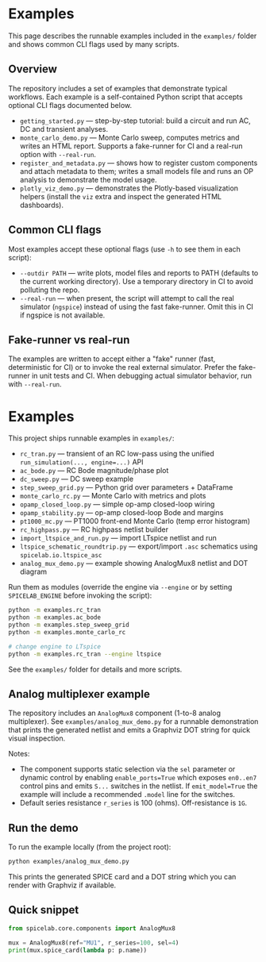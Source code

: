 # Examples

This page describes the runnable examples included in the `examples/` folder
and shows common CLI flags used by many scripts.

Overview
--------

The repository includes a set of examples that demonstrate typical
workflows. Each example is a self-contained Python script that accepts
optional CLI flags documented below.

- `getting_started.py` — step-by-step tutorial: build a circuit and run AC,
  DC and transient analyses.
- `monte_carlo_demo.py` — Monte Carlo sweep, computes metrics and writes an
  HTML report. Supports a fake-runner for CI and a real-run option with
  `--real-run`.
- `register_and_metadata.py` — shows how to register custom components and
  attach metadata to them; writes a small models file and runs an OP analysis
  to demonstrate the model usage.
- `plotly_viz_demo.py` — demonstrates the Plotly-based visualization helpers
  (install the ``viz`` extra and inspect the generated HTML dashboards).

Common CLI flags
----------------

Most examples accept these optional flags (use `-h` to see them in each
script):

- `--outdir PATH` — write plots, model files and reports to PATH (defaults to
  the current working directory). Use a temporary directory in CI to avoid
  polluting the repo.
- `--real-run` — when present, the script will attempt to call the real
  simulator (`ngspice`) instead of using the fast fake-runner. Omit this in
  CI if ngspice is not available.

Fake-runner vs real-run
-----------------------

The examples are written to accept either a "fake" runner (fast, deterministic
for CI) or to invoke the real external simulator. Prefer the fake-runner in
unit tests and CI. When debugging actual simulator behavior, run with
`--real-run`.
# Examples

This project ships runnable examples in `examples/`:

- `rc_tran.py` — transient of an RC low-pass using the unified `run_simulation(..., engine=...)` API
- `ac_bode.py` — RC Bode magnitude/phase plot
- `dc_sweep.py` — DC sweep example
- `step_sweep_grid.py` — Python grid over parameters + DataFrame
- `monte_carlo_rc.py` — Monte Carlo with metrics and plots
- `opamp_closed_loop.py` — simple op-amp closed-loop wiring
- `opamp_stability.py` — op-amp closed-loop Bode and margins
- `pt1000_mc.py` — PT1000 front-end Monte Carlo (temp error histogram)
- `rc_highpass.py` — RC highpass netlist builder
- `import_ltspice_and_run.py` — import LTspice netlist and run
- `ltspice_schematic_roundtrip.py` — export/import `.asc` schematics using `spicelab.io.ltspice_asc`
- `analog_mux_demo.py` — example showing AnalogMux8 netlist and DOT diagram

Run them as modules (override the engine via `--engine` or by setting `SPICELAB_ENGINE` before invoking the script):

```bash
python -m examples.rc_tran
python -m examples.ac_bode
python -m examples.step_sweep_grid
python -m examples.monte_carlo_rc

# change engine to LTspice
python -m examples.rc_tran --engine ltspice
```

See the `examples/` folder for details and more scripts.

Analog multiplexer example
--------------------------

The repository includes an `AnalogMux8` component (1-to-8 analog multiplexer).
See `examples/analog_mux_demo.py` for a runnable demonstration that prints the
generated netlist and emits a Graphviz DOT string for quick visual inspection.

Notes:
- The component supports static selection via the `sel` parameter or dynamic
	control by enabling `enable_ports=True` which exposes `en0..en7` control
	pins and emits `S...` switches in the netlist. If `emit_model=True` the
	example will include a recommended `.model` line for the switches.
- Default series resistance `r_series` is 100 (ohms). Off-resistance is `1G`.

Run the demo
------------

To run the example locally (from the project root):

```bash
python examples/analog_mux_demo.py
```

This prints the generated SPICE card and a DOT string which you can render
with Graphviz if available.

Quick snippet
-------------

```python
from spicelab.core.components import AnalogMux8

mux = AnalogMux8(ref="MU1", r_series=100, sel=4)
print(mux.spice_card(lambda p: p.name))
```
